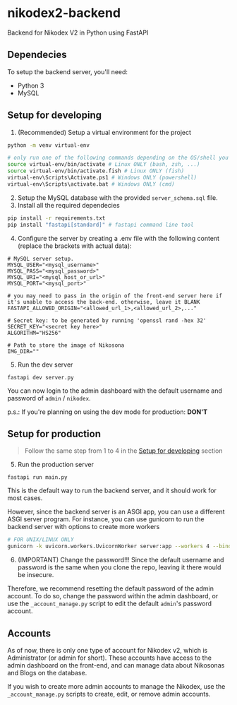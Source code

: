 # nikodex2-backend
Backend for Nikodex V2 in Python using FastAPI

## Dependecies
To setup the backend server, you'll need:
- Python 3
- MySQL

## Setup for developing
1. (Recommended) Setup a virtual environment for the project
```bash
python -m venv virtual-env

# only run one of the following commands depending on the OS/shell you're using
source virtual-env/bin/activate # Linux ONLY (bash, zsh, ...)
source virtual-env/bin/activate.fish # Linux ONLY (fish)
virtual-env\Scripts\Activate.ps1 # Windows ONLY (powershell)
virtual-env\Scripts\activate.bat # Windows ONLY (cmd)
```
2. Setup the MySQL database with the provided `server_schema.sql` file.
3. Install all the required dependecies
```bash
pip install -r requirements.txt
pip install "fastapi[standard]" # fastapi command line tool
```
4. Configure the server by creating a .env file with the following content (replace the brackets with actual data):
```
# MySQL server setup.
MYSQL_USER="<mysql_username>"
MYSQL_PASS="<mysql_password>"
MYSQL_URI="<mysql_host_or_url>"
MYSQL_PORT="<mysql_port>"

# you may need to pass in the origin of the front-end server here if it's unable to access the back-end. otherwise, leave it BLANK
FASTAPI_ALLOWED_ORIGIN="<allowed_url_1>,<allowed_url_2>,..."

# Secret key: to be generated by running 'openssl rand -hex 32'
SECRET_KEY="<secret key here>"
ALGORITHM="HS256"

# Path to store the image of Nikosona
IMG_DIR=""
```

5. Run the dev server
```
fastapi dev server.py
```

You can now login to the admin dashboard with the default username and password of `admin` / `nikodex`.

p.s.: If you're planning on using the dev mode for production: **__DON'T__**

## Setup for production
> Follow the same step from 1 to 4 in the [Setup for developing](#setup-for-developing) section
5. Run the production server
```
fastapi run main.py
```
This is the default way to run the backend server, and it should work for most cases.

However, since the backend server is an ASGI app, you can use a different ASGI server program. For instance, you can use gunicorn to run the backend server with options to create more workers
```bash
# FOR UNIX/LINUX ONLY
gunicorn -k uvicorn.workers.UvicornWorker server:app --workers 4 --bind 0.0.0.0:8000
```

6. (IMPORTANT) Change the password!!!
Since the default username and password is the same when you clone the repo, leaving it there would be insecure.

Therefore, we recommend resetting the default password of the admin account. To do so, change the password within the admin dashboard, or use the `_account_manage.py` script to edit the default `admin`'s password account.

## Accounts
As of now, there is only one type of account for Nikodex v2, which is Administrator (or admin for short). These accounts have access to the admin dashboard on the front-end, and can manage data about Nikosonas and Blogs on the database.

If you wish to create more admin accounts to manage the Nikodex, use the `_account_manage.py` scripts to create, edit, or remove admin accounts.